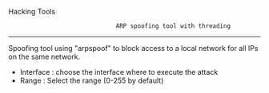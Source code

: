 Hacking Tools

                                  ARP spoofing tool with threading
--------------------------------------------------------------------------------------------------

Spoofing tool using "arpspoof" to block access to a local network for all IPs on the same network.

  - Interface : choose the interface where to execute the attack
  - Range : Select the range (0-255 by default)
